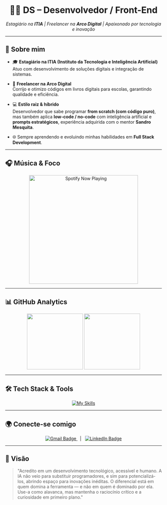 <h1 align="center">👨‍💻 DS – Desenvolvedor / Front-End </h1>

<p align="center">
  <i>Estagiário na <b>ITIA</b> | Freelancer na <b>Arco Digital</b> | Apaixonado por tecnologia e inovação</i>
</p>

---

## 🚀 Sobre mim  

- 🎓 **Estagiário na ITIA (Instituto da Tecnologia e Inteligência Artificial)**  
  Atuo com desenvolvimento de soluções digitais e integração de sistemas.  

- 💼 **Freelancer na Arco Digital**  
  Corrijo e otimizo códigos em livros digitais para escolas, garantindo qualidade e eficiência.  

- 💻 **Estilo raiz & híbrido**  
  Desenvolvedor que sabe programar **from scratch (com código puro)**, mas também aplica **low-code / no-code** com inteligência artificial e **prompts estratégicos**, experiência adquirida com o mentor **Sandro Mesquita**.  

- 🌐 Sempre aprendendo e evoluindo minhas habilidades em **Full Stack Development**.  

---

## 🎧 Música & Foco 

<p align="center">
  <img src="https://spotify-github-profile.kittinanx.com/api/view?uid=31k3qjiaqieoft3upss4oldlvvga&cover_image=true&theme=natemoo-re&show_offline=true&background_color=0d1117&interchange=true&bar_color=9c4cc8&bar_color_cover=false" alt="Spotify Now Playing" width="350" />
</p>

---

## 📊 GitHub Analytics  

<p align="center">
  <img height="180em" src="https://github-readme-stats.vercel.app/api?username=DS-GITH&show_icons=true&theme=tokyonight&hide_border=true&title_color=9c4cc8&icon_color=9c4cc8" />
  <img height="180em" src="https://github-readme-stats.vercel.app/api/top-langs/?username=DS-GITH&layout=compact&theme=tokyonight&hide_border=true&title_color=9c4cc8" />
</p>

---

## 🛠️ Tech Stack & Tools  

<p align="center">
  <a href="https://skillicons.dev">
    <img src="https://skillicons.dev/icons?i=html,css,scss,js,ts,react,nodejs,php,mysql,java,figma,github,vue,laravel,vite,vscode,ps,gamemakerstudio&perline=9" alt="My Skills" />
  </a>
</p>

---

## 🌍 Conecte-se comigo  

<p align="center">
  <a href="mailto:david.tecds@gmail.com">
    <img src="https://img.shields.io/badge/-Gmail-9c4cc8?style=for-the-badge&logo=gmail&logoColor=white" alt="Gmail Badge"/>
  </a>
  &nbsp;&nbsp;|&nbsp;&nbsp;
  <a href="https://www.linkedin.com/in/david-santos-b61594292/" target="_blank">
    <img src="https://img.shields.io/badge/-LinkedIn-9c4cc8?style=for-the-badge&logo=linkedin&logoColor=white" alt="LinkedIn Badge"/>
  </a>
</p>

---

## 🧭 Visão

> "Acredito em um desenvolvimento tecnológico, acessível e humano. A IA não veio para substituir programadores, e sim para potencializá-los, abrindo espaço para inovações inéditas. O diferencial está em quem domina a ferramenta — e não em quem é dominado por ela. Use-a como alavanca, mas mantenha o raciocínio crítico e a curiosidade em primeiro plano."


